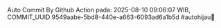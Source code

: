 Auto Commit By Github Action pada: 2025-08-10 09:06:07 WIB, COMMIT_UUID 9549aabe-5bd8-440e-a663-6093ad6a1b5d #autohijau🗿
